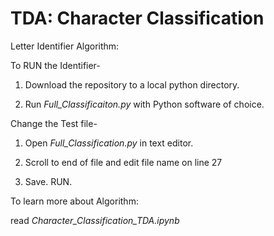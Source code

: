 # TDA: Character Classification


Letter Identifier Algorithm:

To RUN the Identifier-
1. Download the repository to a local python directory. 

2. Run *Full_Classificaiton.py* with Python software of choice. 

Change the Test file-

1. Open *Full_Classification.py* in text editor.

2. Scroll to end of file and edit file name on line 27

3. Save. RUN.

To learn more about Algorithm:

read *Character_Classification_TDA.ipynb*
